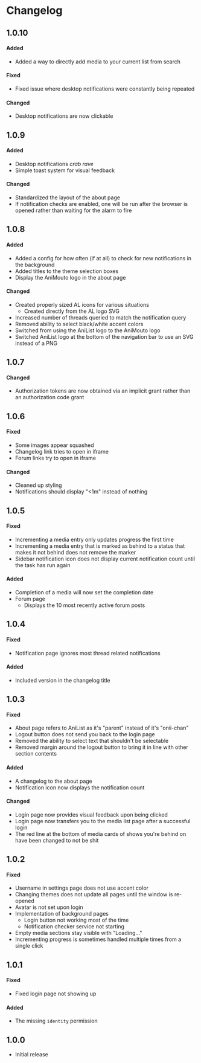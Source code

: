# Changelog

## 1.0.10

#### Added

* Added a way to directly add media to your current list from search

#### Fixed

* Fixed issue where desktop notifications were constantly being repeated

#### Changed

* Desktop notifications are now clickable

## 1.0.9

#### Added

* Desktop notifications *crab rave*
* Simple toast system for visual feedback

#### Changed

* Standardized the layout of the about page
* If notification checks are enabled, one will be run after the browser is opened rather than waiting for the alarm to fire

## 1.0.8

#### Added

* Added a config for how often (if at all) to check for new notifications in the background
* Added titles to the theme selection boxes
* Display the AniMouto logo in the about page

#### Changed

* Created properly sized AL icons for various situations
  * Created directly from the AL logo SVG
* Increased number of threads queried to match the notification query
* Removed ability to select black/white accent colors
* Switched from using the AniList logo to the AniMouto logo
* Switched AniList logo at the bottom of the navigation bar to use an SVG instead of a PNG

## 1.0.7

#### Changed

* Authorization tokens are now obtained via an implicit grant rather than an authorization code grant

## 1.0.6

#### Fixed

* Some images appear squashed
* Changelog link tries to open in iframe
* Forum links try to open in iframe

#### Changed

* Cleaned up styling
* Notifications should display "<1m" instead of nothing

## 1.0.5

#### Fixed

* Incrementing a media entry only updates progress the first time
* Incrementing a media entry that is marked as behind to a status that makes it not behind does not remove the marker
* Sidebar notification icon does not display current notification count until the task has run again

#### Added

* Completion of a media will now set the completion date
* Forum page
  * Displays the 10 most recently active forum posts

## 1.0.4

#### Fixed

* Notification page ignores most thread related notifications

#### Added

* Included version in the changelog title

## 1.0.3

#### Fixed

* About page refers to AniList as it's "parent" instead of it's "onii-chan"
* Logout button does not send you back to the login page
* Removed the ability to select text that shouldn't be selectable
* Removed margin around the logout button to bring it in line with other section contents

#### Added

* A changelog to the about page
* Notification icon now displays the notification count

#### Changed

* Login page now provides visual feedback upon being clicked
* Login page now transfers you to the media list page after a successful login
* The red line at the bottom of media cards of shows you're behind on have been changed to not be shit

## 1.0.2

#### Fixed

* Username in settings page does not use accent color
* Changing themes does not update all pages until the window is re-opened
* Avatar is not set upon login
* Implementation of background pages
  * Login button not working most of the time
  * Notification checker service not starting
* Empty media sections stay visible with "Loading..."
* Incrementing progress is sometimes handled multiple times from a single click

## 1.0.1

#### Fixed

* Fixed login page not showing up

#### Added

* The missing `identity` permission

## 1.0.0

* Initial release
